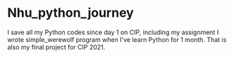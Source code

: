 # Nhu_python_journey

I save all my Python codes since day 1 on CIP, including my assignment
I wrote simple_werewolf program when I've learn Python for 1 month. That is also my final project for CIP 2021.
